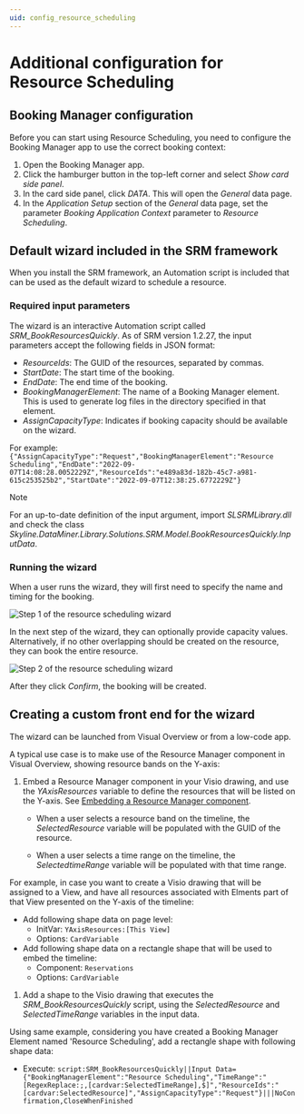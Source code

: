 ```yaml
---
uid: config_resource_scheduling
---
```


# Additional configuration for Resource Scheduling

## Booking Manager configuration

Before you can start using Resource Scheduling, you need to configure the Booking Manager app to use the correct booking context:

1. Open the Booking Manager app.
1. Click the hamburger button in the top-left corner and select *Show card side panel*.
1. In the card side panel, click *DATA*. This will open the *General* data page.
1. In the *Application Setup* section of the *General* data page, set the parameter *Booking Application Context* parameter to *Resource Scheduling*.

## Default wizard included in the SRM framework

When you install the SRM framework, an Automation script is included that can be used as the default wizard to schedule a resource.

### Required input parameters

The wizard is an interactive Automation script called *SRM_BookResourcesQuickly*. As of SRM version 1.2.27, the input parameters accept the following fields in JSON format:

- *ResourceIds*: The GUID of the resources, separated by commas.
- *StartDate*: The start time of the booking.
- *EndDate*: The end time of the booking.
- *BookingManagerElement*: The name of a Booking Manager element. This is used to generate log files in the directory specified in that element.
- *AssignCapacityType*: Indicates if booking capacity should be available on the wizard.

For example: `{"AssignCapacityType":"Request","BookingManagerElement":"Resource Scheduling","EndDate":"2022-09-07T14:08:28.0052229Z","ResourceIds":"e489a83d-182b-45c7-a981-615c253525b2","StartDate":"2022-09-07T12:38:25.6772229Z"}`

> [!NOTE]
> For an up-to-date definition of the input argument, import *SLSRMLibrary.dll* and check the class *Skyline.DataMiner.Library.Solutions.SRM.Model.BookResourcesQuickly.InputData*.

### Running the wizard

When a user runs the wizard, they will first need to specify the name and timing for the booking.

![Step 1 of the resource scheduling wizard](~/user-guide/images/ResourceSchedulingWizardStep1.png)

In the next step of the wizard, they can optionally provide capacity values. Alternatively, if no other overlapping should be created on the resource, they can book the entire resource.

![Step 2 of the resource scheduling wizard](~/user-guide/images/ResourceSchedulingWizardStep2.png)

After they click *Confirm*, the booking will be created.

## Creating a custom front end for the wizard

The wizard can be launched from Visual Overview or from a low-code app.

A typical use case is to make use of the Resource Manager component in Visual Overview, showing resource bands on the Y-axis:

1. Embed a Resource Manager component in your Visio drawing, and use the *YAxisResources* variable to define the resources that will be listed on the Y-axis. See [Embedding a Resource Manager component](xref:Embedding_a_Resource_Manager_component).

   - When a user selects a resource band on the timeline, the *SelectedResource* variable will be populated with the GUID of the resource.

   - When a user selects a time range on the timeline, the *SelectedtimeRange* variable will be populated with that time range.

For example, in case you want to create a Visio drawing that will be assigned to a View, and have all resources associated with Elments part of that View presented on the Y-axis of the timeline:

   - Add following shape data on page level:
     - InitVar: `YAxisResources:[This View]`
     - Options: `CardVariable`
   - Add following shape data on a rectangle shape that will be used to embed the timeline:
     - Component: `Reservations`
     - Options: `CardVariable`

1. Add a shape to the Visio drawing that executes the *SRM_BookResourcesQuickly* script, using the *SelectedResource* and *SelectedTimeRange* variables in the input data.

Using same example, considering you have created a Booking Manager Element named 'Resource Scheduling', add a rectangle shape with following shape data:

   - Execute: `script:SRM_BookResourcesQuickly||Input Data={"BookingManagerElement":"Resource Scheduling","TimeRange":"[RegexReplace:;,[cardvar:SelectedTimeRange],$]","ResourceIds":"[cardvar:SelectedResource]","AssignCapacityType":"Request"}|||NoConfirmation,CloseWhenFinished`
